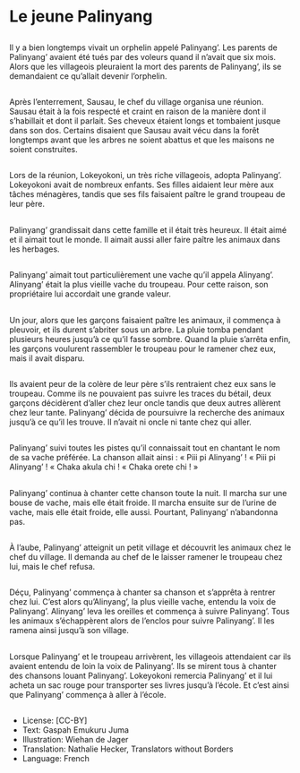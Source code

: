 # Le jeune Palinyang

##
Il y a bien longtemps vivait un
orphelin appelé Palinyang’.
Les parents de Palinyang’ avaient
été tués par des voleurs quand il
n’avait que six mois.
Alors que les villageois pleuraient la
mort des parents de Palinyang’, ils
se demandaient ce qu’allait devenir
l’orphelin.

##
Après l’enterrement, Sausau, le
chef du village organisa une
réunion.
Sausau était à la fois respecté et
craint en raison de la manière dont
il s’habillait et dont il parlait. Ses
cheveux étaient longs et tombaient
jusque dans son dos.
Certains disaient que Sausau avait
vécu dans la forêt longtemps avant
que les arbres ne soient abattus et
que les maisons ne soient
construites.

##
Lors de la réunion, Lokeyokoni, un
très riche villageois, adopta
Palinyang’.
Lokeyokoni avait de nombreux
enfants. Ses filles aidaient leur
mère aux tâches ménagères, tandis
que ses fils faisaient paître le grand
troupeau de leur père.

##
Palinyang’ grandissait dans cette
famille et il était très heureux.
Il était aimé et il aimait tout le
monde.
Il aimait aussi aller faire paître les
animaux dans les herbages.

##
Palinyang’ aimait tout
particulièrement une vache qu’il
appela Alinyang’.
Alinyang’ était la plus vieille vache
du troupeau. Pour cette raison, son
propriétaire lui accordait une
grande valeur.

##
Un jour, alors que les garçons
faisaient paître les animaux, il
commença à pleuvoir, et ils durent
s’abriter sous un arbre.
La pluie tomba pendant plusieurs
heures jusqu’à ce qu’il fasse
sombre.
Quand la pluie s’arrêta enfin, les
garçons voulurent rassembler le
troupeau pour le ramener chez eux,
mais il avait disparu.

##
Ils avaient peur de la colère de leur
père s’ils rentraient chez eux sans
le troupeau.
Comme ils ne pouvaient pas suivre
les traces du bétail, deux garçons
décidèrent d’aller chez leur oncle
tandis que deux autres allèrent
chez leur tante.
Palinyang’ décida de poursuivre la
recherche des animaux jusqu’à ce
qu’il les trouve. Il n’avait ni oncle ni
tante chez qui aller.

##
Palinyang’ suivi toutes les pistes
qu’il connaissait tout en chantant le
nom de sa vache préférée.
La chanson allait ainsi :
« Piii pi Alinyang’ !
« Piii pi Alinyang’ !
« Chaka akula chi !
« Chaka orete chi ! »

##
Palinyang’ continua à chanter cette
chanson toute la nuit.
Il marcha sur une bouse de vache,
mais elle était froide.
Il marcha ensuite sur de l’urine de
vache, mais elle était froide, elle
aussi. Pourtant, Palinyang’
n’abandonna pas.

##
À l’aube, Palinyang’ atteignit un
petit village et découvrit les
animaux chez le chef du village. Il
demanda au chef de le laisser
ramener le troupeau chez lui, mais
le chef refusa.

##
Déçu, Palinyang’ commença à
chanter sa chanson et s’apprêta à
rentrer chez lui.
C’est alors qu’Alinyang’, la plus
vieille vache, entendu la voix de
Palinyang’.
Alinyang’ leva les oreilles et
commença à suivre Palinyang’.
Tous les animaux s’échappèrent
alors de l’enclos pour suivre
Palinyang’. Il les ramena ainsi
jusqu’à son village.

##
Lorsque Palinyang’ et le troupeau arrivèrent, les
villageois attendaient car ils avaient entendu de loin
la voix de Palinyang’. Ils se mirent tous à chanter des
chansons louant Palinyang’.
Lokeyokoni remercia Palinyang’ et il lui acheta un sac
rouge pour transporter ses livres jusqu’à l’école.
Et c’est ainsi que Palinyang’ commença à aller à
l’école.

##
* License: [CC-BY]
* Text: Gaspah Emukuru Juma
* Illustration: Wiehan de Jager
* Translation: Nathalie Hecker, Translators without Borders
* Language: French
